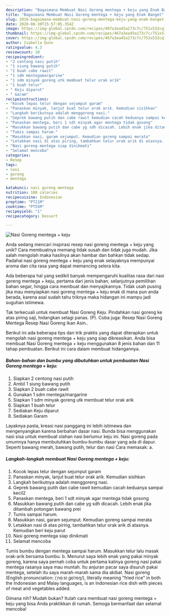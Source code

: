 ```yaml
---
description: "Bagaimana Membuat Nasi Goreng mentega + keju yang Enak Banget"
title: "Bagaimana Membuat Nasi Goreng mentega + keju yang Enak Banget"
slug: 2016-bagaimana-membuat-nasi-goreng-mentega-keju-yang-enak-banget
date: 2020-08-30T15:57:05.354Z
image: https://img-global.cpcdn.com/recipes/467a3ea45a173c7c/751x532cq70/nasi-goreng-mentega-keju-foto-resep-utama.jpg
thumbnail: https://img-global.cpcdn.com/recipes/467a3ea45a173c7c/751x532cq70/nasi-goreng-mentega-keju-foto-resep-utama.jpg
cover: https://img-global.cpcdn.com/recipes/467a3ea45a173c7c/751x532cq70/nasi-goreng-mentega-keju-foto-resep-utama.jpg
author: Isabella Dunn
ratingvalue: 4.3
reviewcount: 10
recipeingredient:
- "2 centong nasi putih"
- "1 siung bawang putih"
- "2 buah cabe rawit"
- "1 sdm mentegamargarine"
- "1 sdm minyak goreng utk membuat telur orak arik"
- "1 buah telur"
- " Keju diparut"
- " Garam"
recipeinstructions:
- "Kocok lepas telur dengan sejumput garam"
- "Panaskan minyak, lanjut buat telur orak arik. Kemudian sisihkan"
- "Langkah berikutnya adalah menggoreng nasi."
- "Geprek bawang putih dan cabe rawit kemudian cacah keduanya sampai kecil2"
- "Panaskan mentega, beri 1 sdt minyak agar mentega tidak gosong"
- "Masukkan bawang putih dan cabe yg sdh dicacah. Lebih enak jika ditambah potongan bawang prei"
- "Tumis sampai harum."
- "Masukkan nasi, garam sejumput. Kemudian goreng sampai merata"
- "Letakkan nasi di atas piring, tambahkan telur orak arik di atasnya. Kemudian beri keju parut"
- "Nasi goreng mentega siap dinikmati"
- "Selamat mencoba"
categories:
- Resep
tags:
- nasi
- goreng
- mentega

katakunci: nasi goreng mentega 
nutrition: 180 calories
recipecuisine: Indonesian
preptime: "PT21M"
cooktime: "PT55M"
recipeyield: "1"
recipecategory: Dessert

---
```



![Nasi Goreng mentega + keju](https://img-global.cpcdn.com/recipes/467a3ea45a173c7c/751x532cq70/nasi-goreng-mentega-keju-foto-resep-utama.jpg)

Anda sedang mencari inspirasi resep nasi goreng mentega + keju yang unik? Cara membuatnya memang tidak susah dan tidak juga mudah. Jika salah mengolah maka hasilnya akan hambar dan bahkan tidak sedap. Padahal nasi goreng mentega + keju yang enak selayaknya mempunyai aroma dan cita rasa yang dapat memancing selera kita.

Ada beberapa hal yang sedikit banyak mempengaruhi kualitas rasa dari nasi goreng mentega + keju, pertama dari jenis bahan, selanjutnya pemilihan bahan segar, hingga cara membuat dan menyajikannya. Tidak usah pusing jika mau menyiapkan nasi goreng mentega + keju enak di mana pun anda berada, karena asal sudah tahu triknya maka hidangan ini mampu jadi suguhan istimewa.

Tak terkecuali untuk membuat Nasi Goreng Keju. Pindahkan nasi goreng ke atas piring saji, hidangkan selagi panas. (P). Coba juga: Resep Nasi Goreng Mentega Resep Nasi Goreng Ikan Asin..


Berikut ini ada beberapa tips dan trik praktis yang dapat diterapkan untuk mengolah nasi goreng mentega + keju yang siap dikreasikan. Anda bisa membuat Nasi Goreng mentega + keju menggunakan 8 jenis bahan dan 11 tahap pembuatan. Berikut ini cara dalam membuat hidangannya.

<!--inarticleads1-->

##### Bahan-bahan dan bumbu yang dibutuhkan untuk pembuatan Nasi Goreng mentega + keju:

1. Siapkan 2 centong nasi putih
1. Ambil 1 siung bawang putih
1. Siapkan 2 buah cabe rawit
1. Gunakan 1 sdm mentega/margarine
1. Siapkan 1 sdm minyak goreng utk membuat telur orak arik
1. Siapkan 1 buah telur
1. Sediakan  Keju diparut
1. Sediakan  Garam


Layaknya pasta, kreasi nasi panggang ini lebih istimewa dan mengenyangkan karena berbahan dasar nasi. Bunda bisa menggunakan nasi sisa untuk membuat olahan nasi berlumur keju ini. Nasi goreng pada umumnya hanya membutuhkan bumbu-bumbu dasar yang ada di dapur. Seperti bawang merah, bawang putih, telur dan nasi Cara memasak: a. 

<!--inarticleads2-->

##### Langkah-langkah membuat Nasi Goreng mentega + keju:

1. Kocok lepas telur dengan sejumput garam
1. Panaskan minyak, lanjut buat telur orak arik. Kemudian sisihkan
1. Langkah berikutnya adalah menggoreng nasi.
1. Geprek bawang putih dan cabe rawit kemudian cacah keduanya sampai kecil2
1. Panaskan mentega, beri 1 sdt minyak agar mentega tidak gosong
1. Masukkan bawang putih dan cabe yg sdh dicacah. Lebih enak jika ditambah potongan bawang prei
1. Tumis sampai harum.
1. Masukkan nasi, garam sejumput. Kemudian goreng sampai merata
1. Letakkan nasi di atas piring, tambahkan telur orak arik di atasnya. Kemudian beri keju parut
1. Nasi goreng mentega siap dinikmati
1. Selamat mencoba


Tumis bumbu dengan mentega sampai harum. Masukkan telur lalu masak orak-arik bersama bumbu. b. Menurut saya lebih enak yang pakai minyak goreng, karena saya pernah coba untuk pertama kalinya goreng nasi pakai mentega rasanya saya mau muntah. Itu anjuran pacar saya disuruh pakai mentega, setelah itu saya marah-marah sama dia akibat. Nasi goreng (English pronunciation: /ˌnɑːsi ɡɒˈrɛŋ/), literally meaning &#34;fried rice&#34; in both the Indonesian and Malay languages, is an Indonesian rice dish with pieces of meat and vegetables added. 

Gimana nih? Mudah bukan? Itulah cara membuat nasi goreng mentega + keju yang bisa Anda praktikkan di rumah. Semoga bermanfaat dan selamat mencoba!
